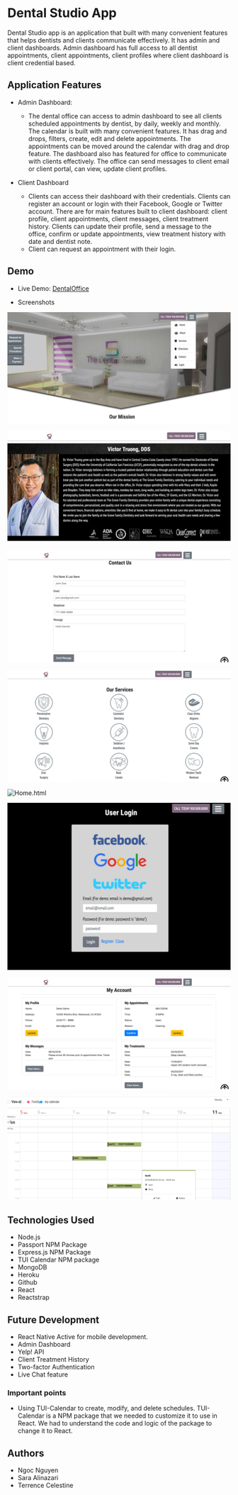 # Dental Studio App

Dental Studio app is an application that built with many convenient features that helps dentists and clients communicate effectively. It has admin and client dashboards. Admin dashboard has full access to all dentist appointments, client appointments, client profiles where client dashboard is client credential based.

## Application Features

- Admin Dashboard:

  - The dental office can access to admin dashboard to see all clients scheduled appointments by dentist, by daily, weekly and monthly. The calendar is built with many convenient features. It has drag and drops, filters, create, edit and delete appointments. The appointments can be moved around the calendar with drag and drop feature. The dashboard also has featured for office to communicate with clients effectively. The office can send messages to client email or client portal, can view, update client profiles.

- Client Dashboard
  - Clients can access their dashboard with their credentials. Clients can register an account or login with their Facebook, Google or Twitter account. There are for main features built to client dashboard: client profile, client appointments, client messages, client treatment history. Clients can update their profile, send a message to the office, confirm or update appointments, view treatment history with date and dentist note.
  - Client can request an appointment with their login.

## Demo

- Live Demo: [DentalOffice](https://dentalstudioapp.herokuapp.com/)

- Screenshots

![Home.html](https://github.com/rnguyen05/DentalOfficeApp/blob/master/screens/home.jpg?raw=true)

![Home.html](https://github.com/rnguyen05/DentalOfficeApp/blob/master/screens/aboutus.jpg?raw=true)

![Home.html](https://github.com/rnguyen05/DentalOfficeApp/blob/master/screens/contact.jpg?raw=true)

![Home.html](https://github.com/rnguyen05/DentalOfficeApp/blob/master/screens/services.jpg?raw=true)

![Home.html](https://github.com/rnguyen05/DentalOfficeApp/blob/master/screens/userregistation.jpg?raw=true)

![Home.html](https://github.com/rnguyen05/DentalOfficeApp/blob/master/screens/login.jpg?raw=true)

![Home.html](https://github.com/rnguyen05/DentalOfficeApp/blob/master/screens/clientdashboard.jpg?raw=true)

![calendar.html](https://github.com/rnguyen05/DentalOfficeApp/blob/master/screens/screen3.jpg?raw=true)

## Technologies Used

- Node.js
- Passport NPM Package
- Express.js NPM Package
- TUI Calendar NPM package
- MongoDB
- Heroku
- Github
- React
- Reactstrap

## Future Development

- React Native Active for mobile development.
- Admin Dashboard
- Yelp! API
- Client Treatment History
- Two-factor Authentication
- Live Chat feature

### Important points

- Using TUI-Calendar to create, modify, and delete schedules. TUI-Calendar is a NPM package that we needed to customize it to use in React. We had to understand the code and logic of the package to change it to React.

## Authors

- Ngoc Nguyen
- Sara Alinazari
- Terrence Celestine
